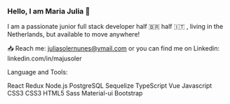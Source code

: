 ### Hello, I am Maria Julia 👋

I am a passionate junior full stack developer half 🇧🇷  half 🇮🇹 , living in the Netherlands, but available to move anywhere! 


📥 Reach me: juliasolernunes@ymail.com or you can find me on Linkedin: linkedin.com/in/majusoler

Language and Tools:

React Redux Node.js PostgreSQL Sequelize TypeScript Vue Javascript CSS3 CSS3 HTML5 Sass Material-ui Bootstrap
